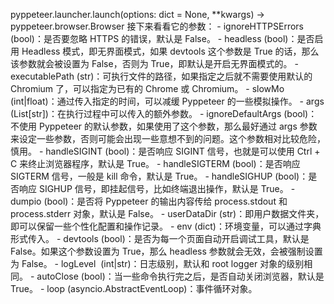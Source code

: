 
pyppeteer.launcher.launch(options: dict = None, **kwargs) → pyppeteer.browser.Browser 
接下来看看它的参数：
    - ignoreHTTPSErrors (bool)：是否要忽略 HTTPS 的错误，默认是 False。
    - headless (bool)：是否启用 Headless 模式，即无界面模式，如果 devtools 这个参数是 True 的话，那么该参数就会被设置为 False，否则为 True，即默认是开启无界面模式的。
    - executablePath (str)：可执行文件的路径，如果指定之后就不需要使用默认的 Chromium 了，可以指定为已有的 Chrome 或 Chromium。
    - slowMo (int|float)：通过传入指定的时间，可以减缓 Pyppeteer 的一些模拟操作。
    - args (List[str])：在执行过程中可以传入的额外参数。
    - ignoreDefaultArgs (bool)：不使用 Pyppeteer 的默认参数，如果使用了这个参数，那么最好通过 args 参数来设定一些参数，否则可能会出现一些意想不到的问题。这个参数相对比较危险，慎用。
    - handleSIGINT (bool)：是否响应 SIGINT 信号，也就是可以使用 Ctrl + C 来终止浏览器程序，默认是 True。
    - handleSIGTERM (bool)：是否响应 SIGTERM 信号，一般是 kill 命令，默认是 True。
    - handleSIGHUP (bool)：是否响应 SIGHUP 信号，即挂起信号，比如终端退出操作，默认是 True。
    - dumpio (bool)：是否将 Pyppeteer 的输出内容传给 process.stdout 和 process.stderr 对象，默认是 False。
    - userDataDir (str)：即用户数据文件夹，即可以保留一些个性化配置和操作记录。
    - env (dict)：环境变量，可以通过字典形式传入。
    - devtools (bool)：是否为每一个页面自动开启调试工具，默认是 False。如果这个参数设置为 True，那么 headless 参数就会无效，会被强制设置为 False。
    - logLevel  (int|str)：日志级别，默认和 root logger 对象的级别相同。
    - autoClose (bool)：当一些命令执行完之后，是否自动关闭浏览器，默认是 True。
    - loop (asyncio.AbstractEventLoop)：事件循环对象。